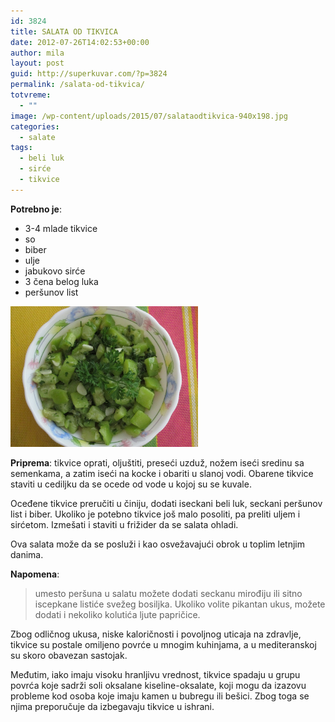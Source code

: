 ```yaml
---
id: 3824
title: SALATA OD TIKVICA
date: 2012-07-26T14:02:53+00:00
author: mila
layout: post
guid: http://superkuvar.com/?p=3824
permalink: /salata-od-tikvica/
totvreme:
  - ""
image: /wp-content/uploads/2015/07/salataodtikvica-940x198.jpg
categories:
  - salate
tags:
  - beli luk
  - sirće
  - tikvice
---
```

**Potrebno je**:

  * 3-4 mlade tikvice
  * so
  * biber
  * ulje
  * jabukovo sirće
  * 3 čena belog luka
  * peršunov list

[<img class="alignnone size-medium wp-image-9674" src="/wp-content/uploads/2015/07/salataodtikvica-1024x768.jpg" alt="salataodtikvica" width="300" height="225" />](/wp-content/uploads/2015/07/salataodtikvica-e1436770754937.jpg)

**Priprema**: tikvice oprati, oljuštiti, preseći uzduž, nožem iseći sredinu sa semenkama, a zatim iseći na kocke i obariti u slanoj vodi. Obarene tikvice staviti u cediljku da se ocede od vode u kojoj su se kuvale.

Oceđene tikvice preručiti u činiju, dodati iseckani beli luk, seckani peršunov list i biber. Ukoliko je potebno tikvice još malo posoliti, pa preliti uljem i sirćetom. Izmešati i staviti u frižider da se salata ohladi.

Ova salata može da se posluži i kao osvežavajući obrok u toplim letnjim danima.

**Napomena**: 
> umesto peršuna u salatu možete dodati seckanu mirođiju ili sitno iscepkane listiće svežeg bosiljka. Ukoliko volite pikantan ukus, možete dodati i nekoliko kolutića ljute papričice.

Zbog odličnog ukusa, niske kaloričnosti i povoljnog uticaja na zdravlje, tikvice su postale omiljeno povrće u mnogim kuhinjama, a u mediteranskoj su skoro obavezan sastojak.

Međutim, iako imaju visoku hranljivu vrednost, tikvice spadaju u grupu povrća koje sadrži soli oksalane kiseline-oksalate, koji mogu da izazovu probleme kod osoba koje imaju kamen u bubregu ili bešici. Zbog toga se njima preporučuje da izbegavaju tikvice u ishrani.